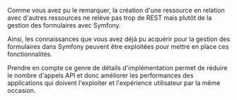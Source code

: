 Comme vous avez pu le remarquer, la création d'une ressource en relation avec d'autres ressources ne relève pas trop de REST mais plutôt de la gestion des formulaires avec Symfony.

Ainsi, les connaissances que vous avez déjà pu acquérir pour la gestion des formulaires dans Symfony peuvent être exploitées pour mettre en place ces fonctionnalités.

Prendre en compte ce genre de détails d'implémentation permet de réduire le nombre d'appels API et donc améliorer les performances des applications qui doivent l'exploiter et l'expérience utilisateur par la même occasion.